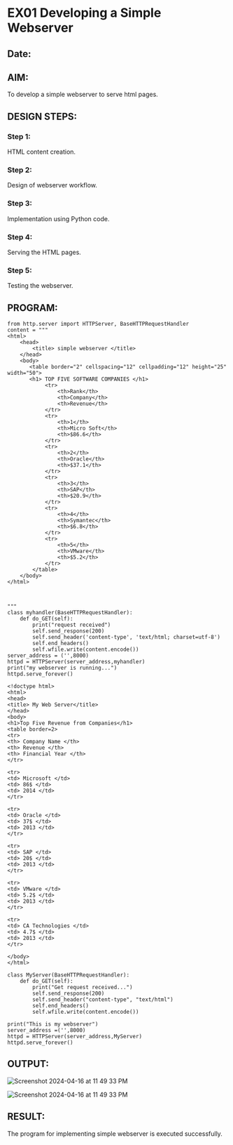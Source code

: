 # EX01 Developing a Simple Webserver
## Date:

## AIM:
To develop a simple webserver to serve html pages.

## DESIGN STEPS:
### Step 1: 
HTML content creation.

### Step 2:
Design of webserver workflow.

### Step 3:
Implementation using Python code.

### Step 4:
Serving the HTML pages.

### Step 5:
Testing the webserver.

## PROGRAM:
```
from http.server import HTTPServer, BaseHTTPRequestHandler
content = """
<html>
    <head>
        <title> simple webserver </title>
    </head>
    <body>
       <table border="2" cellspacing="12" cellpadding="12" height="25" width="50">
       <h1> TOP FIVE SOFTWARE COMPANIES </h1>
            <tr>
                <th>Rank</th>
                <th>Company</th>
                <th>Revenue</th>
            </tr>
            <tr>
                <th>1</th>
                <th>Micro Soft</th>
                <th>$86.6</th>
            </tr>
            <tr>
                <th>2</th>
                <th>Oracle</th>
                <th>$37.1</th>
            </tr>
            <tr>
                <th>3</th>
                <th>SAP</th>
                <th>$20.9</th>
            </tr>
            <tr>
                <th>4</th>
                <th>Symantec</th>
                <th>$6.8</th>
            </tr>
            <tr>
                <th>5</th>
                <th>VMware</th>
                <th>$5.2</th>
            </tr>
        </table>
    </body>
</html>           



"""
class myhandler(BaseHTTPRequestHandler):
    def do_GET(self):
        print("request received")
        self.send_response(200)
        self.send_header('content-type', 'text/html; charset=utf-8')
        self.end_headers()
        self.wfile.write(content.encode())
server_address = ('',8000)
httpd = HTTPServer(server_address,myhandler)
print("my webserver is running...")
httpd.serve_forever()
```
```
<!doctype html>
<html>
<head>
<title> My Web Server</title>
</head>
<body>
<h1>Top Five Revenue from Companies</h1>
<table border=2>
<tr>
<th> Company Name </th>
<th> Revenue </th>
<th> Financial Year </th>
</tr>

<tr>
<td> Microsoft </td>
<td> 86$ </td>
<td> 2014 </td>
</tr>

<tr>
<td> Oracle </td>
<td> 37$ </td>
<td> 2013 </td>
</tr>

<tr>
<td> SAP </td>
<td> 20$ </td>
<td> 2013 </td>
</tr>

<tr>
<td> VMware </td>
<td> 5.2$ </td>
<td> 2013 </td>
</tr>

<tr>
<td> CA Technologies </td>
<td> 4.7$ </td>
<td> 2013 </td>
</tr>

</body>
</html>
```
```
class MyServer(BaseHTTPRequestHandler):
    def do_GET(self):
        print("Get request received...")
        self.send_response(200) 
        self.send_header("content-type", "text/html")       
        self.end_headers()
        self.wfile.write(content.encode())

print("This is my webserver") 
server_address =('',8000)
httpd = HTTPServer(server_address,MyServer)
httpd.serve_forever()

```

## OUTPUT:
![Screenshot 2024-04-16 at 11 49 33 PM](https://github.com/Harshinisrini1910/simplewebserver/assets/161415847/99142d8f-91a4-4875-b764-f93d82e2751a)

![Screenshot 2024-04-16 at 11 49 33 PM](https://github.com/Harshinisrini1910/simplewebserver/assets/161415847/d2cd006c-d7e2-49d6-a9a3-58579c115b9c)


## RESULT:
The program for implementing simple webserver is executed successfully.
